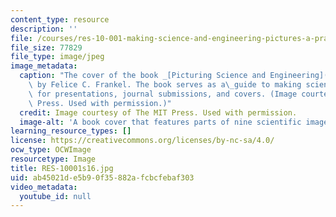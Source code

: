 ```yaml
---
content_type: resource
description: ''
file: /courses/res-10-001-making-science-and-engineering-pictures-a-practical-guide-to-presenting-your-work-spring-2016/ab45021de5b90f35882afcbcfebaf303_RES-10001s16.jpg
file_size: 77829
file_type: image/jpeg
image_metadata:
  caption: "The cover of the book _[Picturing Science and Engineering](http://mitpress.mit.edu/9780262038553)_\
    \ by Felice C. Frankel. The book serves as a\_guide to making scientific photographs\
    \ for presentations, journal submissions, and covers. (Image courtesy of The MIT\
    \ Press. Used with permission.)"
  credit: Image courtesy of The MIT Press. Used with permission.
  image-alt: 'A book cover that features parts of nine scientific images. '
learning_resource_types: []
license: https://creativecommons.org/licenses/by-nc-sa/4.0/
ocw_type: OCWImage
resourcetype: Image
title: RES-10001s16.jpg
uid: ab45021d-e5b9-0f35-882a-fcbcfebaf303
video_metadata:
  youtube_id: null
---
```


